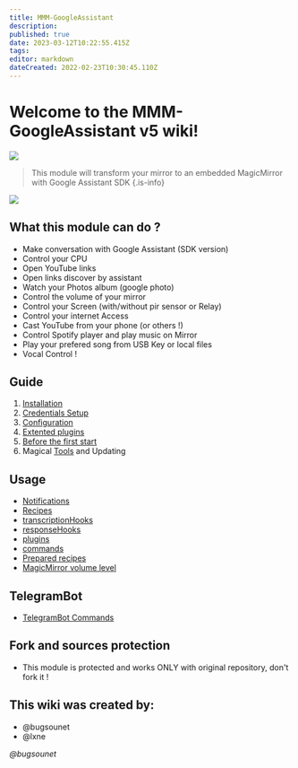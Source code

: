 ```yaml
---
title: MMM-GoogleAssistant
description: 
published: true
date: 2023-03-12T10:22:55.415Z
tags: 
editor: markdown
dateCreated: 2022-02-23T10:30:45.110Z
---
```


# Welcome to the MMM-GoogleAssistant v5 wiki!


![](https://raw.githubusercontent.com/bugsounet/MMM-GoogleAssistant/dev/resources/GA_Big.png)

> This module will transform your mirror to an embedded MagicMirror with Google Assistant SDK
{.is-info}

![](https://raw.githubusercontent.com/bugsounet/MMM-GoogleAssistant/dev/resources/previewFS.jpg)

## What this module can do ?

* Make conversation with Google Assistant (SDK version)
* Control your CPU
* Open YouTube links
* Open links discover by assistant
* Watch your Photos album (google photo)
* Control the volume of your mirror
* Control your Screen (with/without pir sensor or Relay)
* Control your internet Access
* Cast YouTube from your phone (or others !)
* Control Spotify player and play music on Mirror
* Play your prefered song from USB Key or local files
* Vocal Control !

## Guide
1) [Installation](/MMM-GoogleAssistant/Installation)
2) [Credentials Setup](/MMM-GoogleAssistant/SetupCredentials)
3) [Configuration](/MMM-GoogleAssistant/Configuration)
4) [Extented plugins](/MMM-GoogleAssistant/ExtentedPlugins)
5) [Before the first start](/MMM-GoogleAssistant/Beforethefirststart)
6) Magical [Tools](/MMM-GoogleAssistant/Tools) and Updating

## Usage
- [Notifications](/MMM-GoogleAssistant/Notifications)
- [Recipes](/MMM-GoogleAssistant/Recipes)
- [transcriptionHooks](/MMM-GoogleAssistant/transcriptionHooks)
- [responseHooks](/MMM-GoogleAssistant/responseHooks)
- [plugins](/MMM-GoogleAssistant/plugins)
- [commands](/MMM-GoogleAssistant/commands)
- [Prepared recipes](/MMM-GoogleAssistant/Preparedrecipes)
- [MagicMirror volume level](/MMM-GoogleAssistant/MagicMirrorvolumelevel)


## TelegramBot
 * [TelegramBot Commands](/MMM-GoogleAssistant/TelegramBotCommands)

## Fork and sources protection
 * This module is protected and works ONLY with original repository, don't fork it !

## This wiki was created by:
  * @bugsounet
  * @lxne

*@bugsounet*